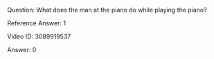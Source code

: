 Question: What does the man at the piano do while playing the piano?

Reference Answer: 1

Video ID: 3089919537

Answer: 0


